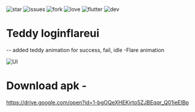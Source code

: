 ![star](https://img.shields.io/github/stars/swaraj961/InteractiveTeddy-LoginUI) ![issues](https://img.shields.io/github/issues/swaraj961/InteractiveTeddy-LoginUI) ![fork](https://img.shields.io/github/forks/swaraj961/InteractiveTeddy-LoginUI) ![love](https://img.shields.io/badge/open%20%20source-%E2%9D%A4-red) ![flutter](https://img.shields.io/badge/Flutter-Framework-blue) ![dev](https://img.shields.io/badge/developed%20by%20-swaraj%20routray-green)

# Teddy loginflareui
-- added teddy animation for success, fail, idle
-Flare animation


![UI](https://github.com/swaraj961/InteractiveTeddy-LoginUI/blob/master/loginflareui/assets/logiinflare.gif)



# Download apk  - 
https://drive.google.com/open?id=1-bgOQeXHEKirto5ZJBEqqr_Q01ieElBp
